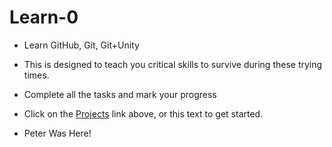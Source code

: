 





# Learn-0

 - Learn GitHub, Git, Git+Unity
 - This is designed to teach you critical skills to survive during these trying times.
 - Complete all the tasks and mark your progress
 - Click on the [Projects](https://github.com/EGS-Team-7/Learn-0/projects/1) link above, or this text to get started. 



 - Peter Was Here!


